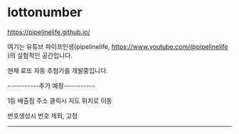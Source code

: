 # lottonumber

https://pipelinelife.github.io/

여기는 유튜브 파이프인생(pipelinelife, https://www.youtube.com/@pipelinelife )의 실험적인 공간입니다.

현재 로또 자동 추첨기를 개발중입니다.

-----------추가 예정-----------

1등 배출점 주소 클릭시 지도 위치로 이동

번호생성시 번호 제외, 고정

-----------        -----------
